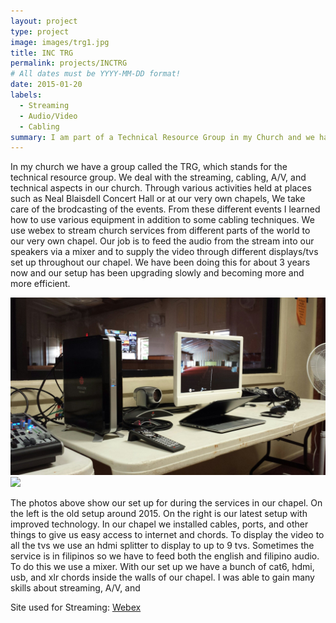 ```yaml
---
layout: project
type: project
image: images/trg1.jpg
title: INC TRG
permalink: projects/INCTRG
# All dates must be YYYY-MM-DD format!
date: 2015-01-20
labels:
  - Streaming
  - Audio/Video
  - Cabling
summary: I am part of a Technical Resource Group in my Church and we have done various projects dealing with streaming and cabling.
---
```


In my church we have a group called the TRG, which stands for the technical resource group. We deal with the streaming, cabling, A/V, and technical aspects in our church. Through various activities held at places such as Neal Blaisdell Concert Hall or at our very own chapels, We take care of the brodcasting of the events. From these different events I learned how to use various equipment in addition to some cabling techniques. We use webex to stream church services from different parts of the world to our very own chapel. Our job is to feed the audio from the stream into our speakers via a mixer and to supply the video through different displays/tvs set up throughout our chapel. We have been doing this for about 3 years now and our setup has been upgrading slowly and becoming more and more efficient.

<div class="ui small rounded images">
  <img class="ui medium image" src="../images/trg_old.jpg">
  <img class="ui medium image" src="../images/trg_new.jpg">
</div>

The photos above show our set up for during the services in our chapel. On the left is the old setup around 2015. On the right is our latest setup with improved technology. In our chapel we installed cables, ports, and other things to give us easy access to internet and chords. To display the video to all the tvs we use an hdmi splitter to display to up to 9 tvs. Sometimes the service is in filipinos so we have to feed both the english and filipino audio. To do this we use a mixer. With our set up we have a bunch of cat6, hdmi, usb, and xlr chords inside the walls of our chapel. I was able to gain many skills about streaming, A/V, and 





Site used for Streaming: <a href="https://www.webex.com/"></i>Webex</a>

